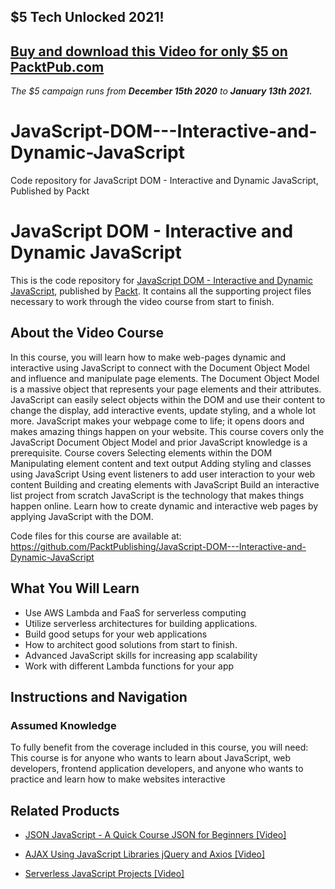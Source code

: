 ## $5 Tech Unlocked 2021!
[Buy and download this Video for only $5 on PacktPub.com](https://www.packtpub.com/product/javascript-dom-interactive-and-dynamic-javascript-video/9781838559687)
-----
*The $5 campaign         runs from __December 15th 2020__ to __January 13th 2021.__*

# JavaScript-DOM---Interactive-and-Dynamic-JavaScript
Code repository for JavaScript DOM - Interactive and Dynamic JavaScript, Published by Packt
# JavaScript DOM - Interactive and Dynamic JavaScript
This is the code repository for [JavaScript DOM - Interactive and Dynamic JavaScript](https://www.packtpub.com/web-development/serverless-javascript-projects-video?utm_source=github&utm_medium=repository&utm_campaign=9781789137828), published by [Packt](https://www.packtpub.com/?utm_source=github). It contains all the supporting project files necessary to work through the video course from start to finish.
## About the Video Course
In this course, you will learn how to make web-pages dynamic and interactive using JavaScript to connect with the Document Object Model and influence and manipulate page elements. The Document Object Model is a massive object that represents your page elements and their attributes. JavaScript can easily select objects within the DOM and use their content to change the display, add interactive events, update styling, and a whole lot more.
JavaScript makes your webpage come to life; it opens doors and makes amazing things happen on your website. This course covers only the JavaScript Document Object Model and prior JavaScript knowledge is a prerequisite.
Course covers
Selecting elements within the DOM
Manipulating element content and text output
Adding styling and classes using JavaScript
Using event listeners to add user interaction to your web content
Building and creating elements with JavaScript
Build an interactive list project from scratch
JavaScript is the technology that makes things happen online. Learn how to create dynamic and interactive web pages by applying JavaScript with the DOM.

Code files for this course are available at: https://github.com/PacktPublishing/JavaScript-DOM---Interactive-and-Dynamic-JavaScript

<H2>What You Will Learn</H2>
<DIV class=book-info-will-learn-text>
<UL>
<LI>Use AWS Lambda and FaaS for serverless computing 
<LI>Utilize serverless architectures for building applications. 
<LI>Build good setups for your web applications&nbsp; 
<LI>How to architect good solutions from start to finish. 
<LI>Advanced JavaScript skills for increasing app scalability 
<LI>Work with different Lambda functions for your app </LI></UL></DIV>

## Instructions and Navigation
### Assumed Knowledge
To fully benefit from the coverage included in this course, you will need:<br/>
This course is for anyone who wants to learn about JavaScript, web developers, frontend application developers, and anyone who wants to practice and learn how to make websites interactive


## Related Products
* [JSON JavaScript - A Quick Course JSON for Beginners [Video]](https://www.packtpub.com/web-development/serverless-javascript-projects-video?utm_source=github&utm_medium=repository&utm_campaign=9781789137828)

* [AJAX Using JavaScript Libraries jQuery and Axios [Video]](https://www.packtpub.com/web-development/serverless-javascript-projects-video?utm_source=github&utm_medium=repository&utm_campaign=9781789137828)

* [Serverless JavaScript Projects [Video]](https://www.packtpub.com/web-development/serverless-javascript-projects-video?utm_source=github&utm_medium=repository&utm_campaign=9781789137828)

